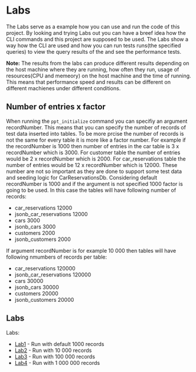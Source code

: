 # Labs

The Labs serve as a example how you can use and run the code of this project. By looking and trying Labs 
out you can have a breef idea how the CLI commands and this project are supposed to be used. 
The Labs show a way how the CLI are used and how you can run tests runs(the specified queries) to 
view the query results of the and see the performance tests.

**Note:**
The results from the labs can produce different results depending on the host machine where they are running, 
how often they run, usage of resources(CPU and memeory) on the host machine and the time of running.
This means that performance speed and results can be different on different machienes under different
conditions.

## Number of entries x factor
When running the `ppt_initialize` command you can specifiy an argument recordNumber. This means that
you can specify the number of records of test data inserted into tables. To be more prcise the number of records
is not the same for every table it is more like a factor number. For example if the recordNumber is 1000 then
number of entries in the car table is 3 x recordNumber which is 3000. For customer table the number of entries would be 2 x recordNumber which is 2000. For car_reservations table the number of entries would be 12 x recordNumber which is 12000. These number are not so important as they are done to support some
test data and seeding logic for CarReservationsDb. Considering default recordNumber is 1000 and 
if the argument is not specified 1000 factor is going to be used. In this case the tables will have 
following number of records:

- car_reservations 12000
- jsonb_car_reservations 12000
- cars 3000
- jsonb_cars 3000
- customers 2000
- jsonb_customers 2000

If argument recordNumber is for example 10 000 then tables will have following nmumbers of records per
table:

- car_reservations 120000
- jsonb_car_reservations 120000
- cars 30000
- jsonb_cars 30000
- customers 20000
- jsonb_customers 20000

## Labs
Labs:
- [Lab1](Lab1.md) - Run with default 1000 records
- [Lab2](Lab2.md) - Run with 10 000 records
- [Lab3](Lab3.md) - Run with 100 000 records
- [Lab4](Lab4.md) - Run with 1 000 000 records
